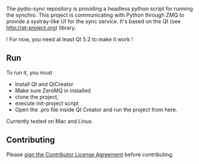 The pydio-sync repository is providing a headless python script for running the synchro. This project is communicating with Python through ZMQ to provide a systray-like UI for the sync service.
It's based on the Qt (see http://qt-project.org) library.

! For now, you need at least Qt 5.2 to make it work !

## Run

To run it, you must 
 * Install Qt and QtCreator
 * Make sure ZeroMQ in installed 
 * clone the project, 
 * execute init-project script
 * Open the .pro file inside Qt Creator and run the project from here.

Currently tested on Mac and Linux.

## Contributing

Please <a href="http://pyd.io/contribute/cla">sign the Contributor License Agreement</a> before contributing.
